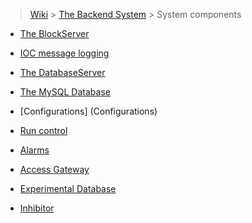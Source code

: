 > [Wiki](Home) > [The Backend System](The-Backend-System) > System components

* [The BlockServer](BlockServer)

* [IOC message logging](Ioc-message-logging)

* [The DatabaseServer](The-DatabaseServer)

* [The MySQL Database](The-MySQL-Database)

* [Configurations] (Configurations)

* [Run control](Run-control)

* [Alarms](Alarms)

* [Access Gateway](Access-Gateway)

* [Experimental Database](Experimental-Database)

* [Inhibitor](Inhibitor)
